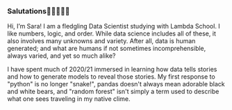 ### Salutations👩🏻‍💻🖐🏻

Hi, I’m Sara! I am a fledgling Data Scientist studying with Lambda School. I like numbers, logic, and order. While data science includes all of these, it also involves many unknowns and variety. After all, data is human generated; and what are humans if not sometimes incomprehensible, always varied, and yet so much alike?

I have spent much of 2020/21 immersed in learning how data tells stories and how to generate models to reveal those stories. My first response to "python" is no longer "snake!", pandas doesn't always mean adorable black and white bears, and "random forest" isn't simply a term used to describe what one sees traveling in my native clime.

<!--
**SaraWestWA/SaraWestWA** is a ✨ _special_ ✨ repository because its `README.md` (this file) appears on your GitHub profile.

Here are some ideas to get you started:

- 🔭 I’m currently working on ... Lambda School Labs
- 🌱 I’m currently learning ... Tesseract OCR
- 👯 I’m looking to collaborate on ...
- 🤔 I’m looking for help with ...
- 💬 Ask me about ...
- 📫 How to reach me: ...
- ⚡ Fun fact: ...
-->
